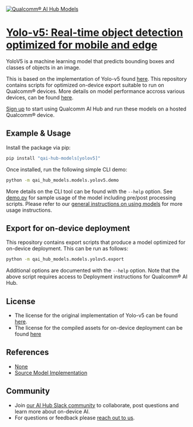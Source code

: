 [![Qualcomm® AI Hub Models](https://qaihub-public-assets.s3.us-west-2.amazonaws.com/qai-hub-models/quic-logo.jpg)](../../README.md)


# [Yolo-v5: Real-time object detection optimized for mobile and edge](https://aihub.qualcomm.com/models/yolov5)

YoloV5 is a machine learning model that predicts bounding boxes and classes of objects in an image.

This is based on the implementation of Yolo-v5 found [here](https://github.com/ultralytics/yolov5). This repository contains scripts for optimized on-device
export suitable to run on Qualcomm® devices. More details on model performance
accross various devices, can be found [here](https://aihub.qualcomm.com/models/yolov5).

[Sign up](https://myaccount.qualcomm.com/signup) to start using Qualcomm AI Hub and run these models on a hosted Qualcomm® device.




## Example & Usage

Install the package via pip:
```bash
pip install "qai-hub-models[yolov5]"
```


Once installed, run the following simple CLI demo:

```bash
python -m qai_hub_models.models.yolov5.demo
```
More details on the CLI tool can be found with the `--help` option. See
[demo.py](demo.py) for sample usage of the model including pre/post processing
scripts. Please refer to our [general instructions on using
models](../../../#getting-started) for more usage instructions.

## Export for on-device deployment

This repository contains export scripts that produce a model optimized for
on-device deployment. This can be run as follows:

```bash
python -m qai_hub_models.models.yolov5.export
```
Additional options are documented with the `--help` option. Note that the above
script requires access to Deployment instructions for Qualcomm® AI Hub.


## License
* The license for the original implementation of Yolo-v5 can be found
  [here](https://github.com/ultralytics/yolov5?tab=AGPL-3.0-1-ov-file#readme).
* The license for the compiled assets for on-device deployment can be found [here](https://github.com/ultralytics/yolov5?tab=AGPL-3.0-1-ov-file#readme)


## References
* [None](None)
* [Source Model Implementation](https://github.com/ultralytics/yolov5)



## Community
* Join [our AI Hub Slack community](https://aihub.qualcomm.com/community/slack) to collaborate, post questions and learn more about on-device AI.
* For questions or feedback please [reach out to us](mailto:ai-hub-support@qti.qualcomm.com).


